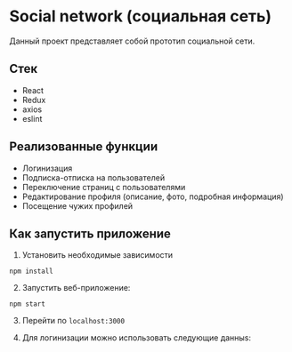 # Social network (социальная сеть)

Данный проект представляет собой прототип социальной сети.

## Стек

- React
- Redux
- axios
- eslint

## Реализованные функции

- Логинизация
- Подписка-отписка на пользователей
- Переключение страниц с пользователями
- Редактирование профиля (описание, фото, подробная информация)
- Посещение чужих профилей

## Как запустить приложение

1. Установить необходимые зависимости

```
npm install
```

2. Запустить веб-приложение:

```
npm start
```

3. Перейти по `localhost:3000`

4. Для логинизации можно использовать следующие данныs:

